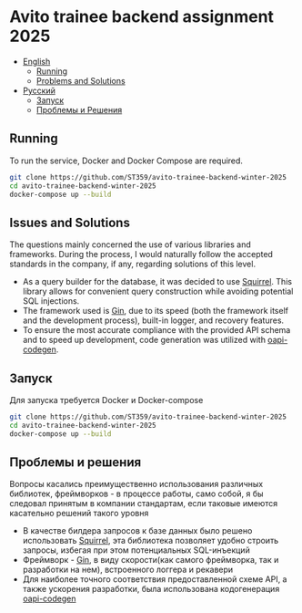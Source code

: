# Avito trainee backend assignment 2025

- [English](#Running)
  - [Running](#Running)
  - [Problems and Solutions](#problems-and-solutions)
- [Русский](#Запуск)
  - [Запуск](#Запуск)
  - [Проблемы и Решения](#проблемы-и-решения)

## Running
To run the service, Docker and Docker Compose are required.
```sh
git clone https://github.com/ST359/avito-trainee-backend-winter-2025
cd avito-trainee-backend-winter-2025
docker-compose up --build
```

## Issues and Solutions
The questions mainly concerned the use of various libraries and frameworks. During the process, I would naturally follow the accepted standards in the company, if any, regarding solutions of this level.
- As a query builder for the database, it was decided to use [Squirrel](https://github.com/Masterminds/squirrel). This library allows for convenient query construction while avoiding potential SQL injections.
- The framework used is [Gin](https://github.com/gin-gonic/gin), due to its speed (both the framework itself and the development process), built-in logger, and recovery features.
- To ensure the most accurate compliance with the provided API schema and to speed up development, code generation was utilized with [oapi-codegen](https://github.com/oapi-codegen/oapi-codegen).

## Запуск
Для запуска требуется Docker и Docker-compose
```sh
git clone https://github.com/ST359/avito-trainee-backend-winter-2025
cd avito-trainee-backend-winter-2025
docker-compose up --build
```
## Проблемы и решения
Вопросы касались преимущественно использования различных библиотек, фреймворков - в процессе работы, само собой, я бы следовал принятым в компании стандартам, если таковые имеются касательно решений такого уровня
- В качестве билдера запросов к базе данных было решено использовать [Squirrel](https://github.com/Masterminds/squirrel), эта библиотека позволяет удобно строить запросы, избегая при этом потенциальных SQL-инъекций
- Фреймворк - [Gin](https://github.com/gin-gonic/gin), в виду скорости(как самого фреймворка, так и разработки на нем), встроенного логгера и рекавери
- Для наиболее точного соответствия предоставленной схеме API, а также ускорения разработки, была использована кодогенерация [oapi-codegen](https://github.com/oapi-codegen/oapi-codegen)
